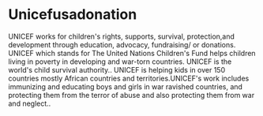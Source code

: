 # Unicefusadonation
UNICEF works for children's rights, supports, survival, protection,and development through education, advocacy, fundraising/ or donations. UNICEF which stands for The United Nations Children's Fund helps children living in poverty in developing and war-torn countries. UNICEF is the world's child survival authority.. UNICEF is helping kids in over 150 countries mostly African countries and territories.UNICEF's work includes immunizing and educating boys and girls in war ravished countries, and protecting them from the terror of abuse and also protecting them from war and neglect.. 
